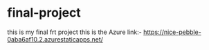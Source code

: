 # final-project
this is my final frt project
this is the  Azure link:- https://nice-pebble-0aba6af10.2.azurestaticapps.net/

